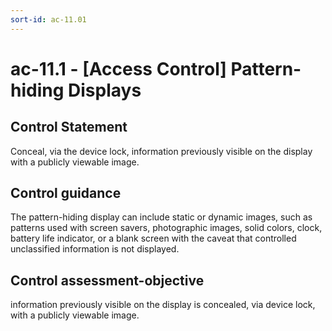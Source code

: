 ```yaml
---
sort-id: ac-11.01
---
```


# ac-11.1 - \[Access Control\] Pattern-hiding Displays

## Control Statement

Conceal, via the device lock, information previously visible on the display with a publicly viewable image.

## Control guidance

The pattern-hiding display can include static or dynamic images, such as patterns used with screen savers, photographic images, solid colors, clock, battery life indicator, or a blank screen with the caveat that controlled unclassified information is not displayed.

## Control assessment-objective

information previously visible on the display is concealed, via device lock, with a publicly viewable image.
